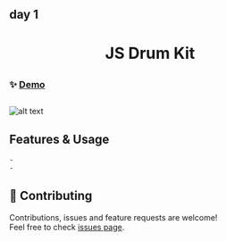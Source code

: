 ## day 1

<h1 align="center"> JS Drum Kit </h1>

>

##

### ✨ [Demo]()

##

![alt text](./screen01.gif)

## Features & Usage

```sh
-
-
```

## 🤝 Contributing

Contributions, issues and feature requests are welcome!<br />Feel free to check [issues page](https://github.com/MoSaif00/BookMarker-App/issues).
